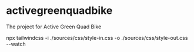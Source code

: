 # activegreenquadbike
The project for Active Green Quad Bike

npx tailwindcss -i ./sources/css/style-in.css -o ./sources/css/style-out.css --watch